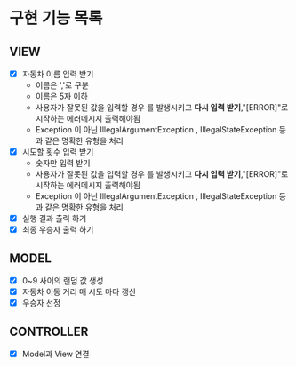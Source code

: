 # 구현 기능 목록

## VIEW
- [x] 자동차 이름 입력 받기
  - 이름은 ','로 구분
  - 이름은 5자 이하
  - 사용자가 잘못된 값을 입력할 경우 를 발생시키고 **다시 입력 받기**,"[ERROR]"로 시작하는 에러메시지 출력해야됨
  - Exception 이 아닌 IllegalArgumentException , IllegalStateException 등과 같은 명확한 유형을 처리
- [x] 시도할 횟수 입력 받기
  - 숫자만 입력 받기
  - 사용자가 잘못된 값을 입력할 경우 를 발생시키고 **다시 입력 받기**,"[ERROR]"로 시작하는 에러메시지 출력해야됨
  - Exception 이 아닌 IllegalArgumentException , IllegalStateException 등과 같은 명확한 유형을 처리
- [x] 실행 결과 출력 하기
- [x] 최종 우승자 출력 하기

## MODEL
- [x] 0~9 사이의 랜덤 값 생성
- [x] 자동차 이동 거리 매 시도 마다 갱신
- [x] 우승자 선정

## CONTROLLER
- [x] Model과 View 연결

